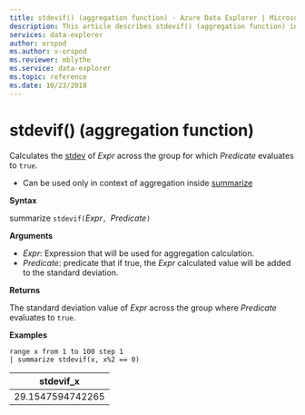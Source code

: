 ```yaml
---
title: stdevif() (aggregation function) - Azure Data Explorer | Microsoft Docs
description: This article describes stdevif() (aggregation function) in Azure Data Explorer.
services: data-explorer
author: orspod
ms.author: v-orspod
ms.reviewer: mblythe
ms.service: data-explorer
ms.topic: reference
ms.date: 10/23/2018
---
```

# stdevif() (aggregation function)

Calculates the [stdev](stdev-aggfunction.md) of *Expr* across the group for which *Predicate* evaluates to `true`.

* Can be used only in context of aggregation inside [summarize](summarizeoperator.md)

**Syntax**

summarize `stdevif(`*Expr*`, `*Predicate*`)`

**Arguments**

* *Expr*: Expression that will be used for aggregation calculation. 
* *Predicate*:  predicate that if true, the *Expr* calculated value will be added to the standard deviation.

**Returns**

The standard deviation value of *Expr* across the group where *Predicate* evaluates to `true`.
 
**Examples**

```kusto
range x from 1 to 100 step 1
| summarize stdevif(x, x%2 == 0)

```

|stdevif_x|
|---|
|29.1547594742265|